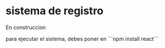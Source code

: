 <h1>sistema de registro</h1>
En construccion

para ejecutar el sistema, debes poner en  ```npm install react´´´
